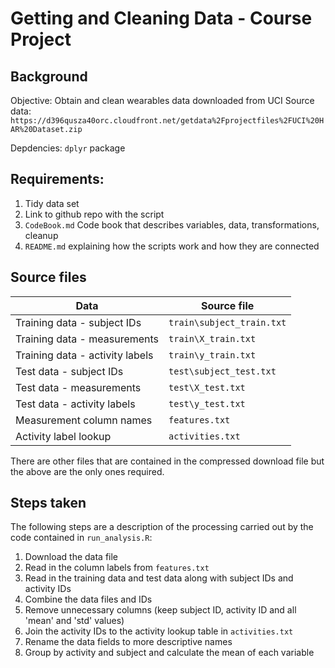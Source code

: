 # Getting and Cleaning Data - Course Project

## Background
Objective: Obtain and clean wearables data downloaded from UCI
Source data: ```https://d396qusza40orc.cloudfront.net/getdata%2Fprojectfiles%2FUCI%20HAR%20Dataset.zip```

Depdencies: ```dplyr``` package

## Requirements:
1. Tidy data set
1. Link to github repo with the script
1. ```CodeBook.md``` Code book that describes variables, data, transformations, cleanup
1. ```README.md``` explaining how the scripts work and how they are connected

## Source files
Data | Source file
---|---
Training data - subject IDs | ```train\subject_train.txt```
Training data - measurements | ```train\X_train.txt```
Training data - activity labels | ```train\y_train.txt```
Test data - subject IDs | ```test\subject_test.txt```
Test data - measurements | ```test\X_test.txt```
Test data - activity labels | ```test\y_test.txt```
Measurement column names | ```features.txt```
Activity label lookup | ```activities.txt```

There are other files that are contained in the compressed download file but the above are the only ones required.

## Steps taken
The following steps are a description of the processing carried out by the code contained in ```run_analysis.R```:
1. Download the data file
1. Read in the column labels from ```features.txt```
1. Read in the training data and test data along with subject IDs and activity IDs
1. Combine the data files and IDs
1. Remove unnecessary columns (keep subject ID, activity ID and all 'mean' and 'std' values)
1. Join the activity IDs to the activity lookup table in ```activities.txt```
1. Rename the data fields to more descriptive names
1. Group by activity and subject and calculate the mean of each variable
